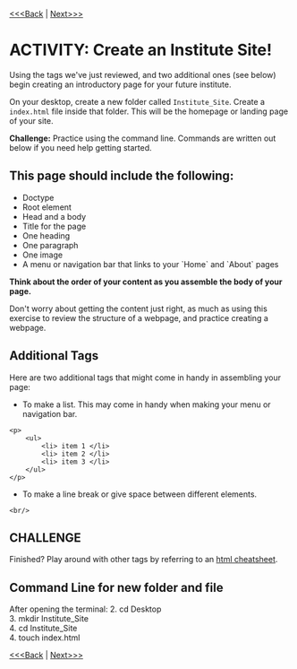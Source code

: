 [<<<Back](conventions.md) | [Next>>>](css_basic.md)

#  ACTIVITY: Create an Institute Site!

Using the tags we've just reviewed, and two additional ones (see below) begin creating an introductory page for your future institute. 

On your desktop, create a new folder called `Institute_Site`. Create a `index.html` file inside that folder. This will be the homepage or landing page of your site. 

**Challenge:** Practice using the command line. Commands are written out below if you need help getting started. 

## This page should include the following:
<p>
    <ul>
        <li> Doctype </li>
        <li> Root element </li>
        <li> Head and a body </li>
        <li> Title for the page </li>
        <li> One heading </li>
        <li> One paragraph </li>
        <li> One image </li>
        <li> A menu or navigation bar that links to your `Home` and `About` pages </li>
    </ul>
    <strong>Think about the order of your content as you assemble the body of your page.</strong> 
</p>

Don't worry about getting the content just right, as much as using this exercise to review the structure of a webpage, and practice creating a webpage. 

## Additional Tags
Here are two additional tags that might come in handy in assembling your page:
<p>
    <ul>
        <li> To make a list. This may come in handy when making your menu or navigation bar. </li>
    </ul>
</p>

```
<p>
    <ul>
        <li> item 1 </li>
        <li> item 2 </li>
        <li> item 3 </li>
    </ul>
</p>
```

<p>
    <ul>
        <li> To make a line break or give space between different elements. </li>
    </ul>
</p>

```
<br/>
```

## CHALLENGE
Finished? Play around with other tags by referring to an [html cheatsheet](http://www.simplehtmlguide.com/cheatsheet.php). 

## Command Line for new folder and file
After opening the terminal:
2. cd Desktop </br>
3. mkdir Institute_Site </br>
4. cd Institute_Site </br>
4. touch index.html

[<<<Back](conventions.md) | [Next>>>](css_basic.md) 
